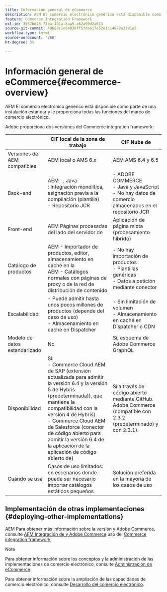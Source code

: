 ```yaml
---
title: Información general de eCommerce
description: AEM El comercio electrónico genérico está disponible como parte de la instalación estándar y le proporciona todas las funciones del marco de comercio electrónico.
feature: Commerce Integration Framework
exl-id: 3567bd28-73aa-401a-8aa9-a62a99d2a613
source-git-commit: 49688c1e64038ff5fde617e52e1c14878e3191e5
workflow-type: tm+mt
source-wordcount: '260'
ht-degree: 3%

---
```


# Información general de eCommerce{#ecommerce-overview}

AEM El comercio electrónico genérico está disponible como parte de una instalación estándar y le proporciona todas las funciones del marco de comercio electrónico.

Adobe proporciona dos versiones del Commerce integration framework:

|                         | CIF local de la zona de trabajo | CIF Nube de |
|-------------------------|--------------------------------------------------------------------------------------------------------------------------------------------------------------------------------------------------------|------------------------------------------------------------------------------------------------------------------------|
| Versiones de AEM compatibles | AEM local o AMS 6.x | AEM AMS 6.4 y 6.5 |
| Back-end | AEM -, Java <br> : Integración monolítica, asignación previa a la compilación (plantilla)<br> - Repositorio JCR | - ADOBE COMMERCE <br>- Java y JavaScript <br>- No hay datos de comercio almacenados en el repositorio JCR |
| Front-end | AEM Páginas procesadas del lado del servidor de | Aplicación de página mixta (procesamiento híbrido) |
| Catálogo de productos | AEM - Importador de productos, editor, almacenamiento en caché en la <br>AEM - Catálogos normales con páginas de proxy o de la red de distribución de contenido | - No hay importación de productos <br>- Plantillas genéricas <br>- Datos a petición mediante conector |
| Escalabilidad | - Puede admitir hasta unos pocos millones de productos (depende del caso de uso) <br> - Almacenamiento en caché en Dispatcher | - Sin limitación de volumen <br>- Almacenamiento en caché en Dispatcher o CDN |
| Modelo de datos estandarizado | No | Sí, esquema de Adobe Commerce GraphQL |
| Disponibilidad | Sí:<br> - Commerce Cloud AEM de SAP (extensión actualizada para admitir la versión 6.4 y la versión 5 de Hybris (predeterminada)), que mantiene la compatibilidad con la versión 4 de Hybris). <br>- Commerce Cloud AEM de Salesforce (conector de código abierto para admitir la versión 6.4 de la aplicación de la aplicación de código abierto de) | Sí a través de código abierto mediante GitHub. <br> Adobe Commerce (compatible con 2.3.2 (predeterminado) y con 2.3.1). |
| Cuándo se usa | Casos de uso limitados: en escenarios donde puede ser necesario importar catálogos estáticos pequeños | Solución preferida en la mayoría de los casos de uso |


## Implementación de otras implementaciones {#deploying-other-implementations}

AEM Para obtener más información sobre la versión y Adobe Commerce, consulte [AEM Integración de y Adobe Commerce](/help/commerce/cif/integrating/magento.md) uso del [Commerce integration framework](/help/commerce/cif/introduction.md).

>[!NOTE]
>
>Para obtener información sobre los conceptos y la administración de las implementaciones de comercio electrónico, consulte [Administración de eCommerce](/help/commerce/cif-classic/administering/ecommerce.md).
>
>Para obtener información sobre la ampliación de las capacidades de comercio electrónico, consulte [Desarrollo del comercio electrónico](/help/commerce/cif-classic/developing/ecommerce.md).
